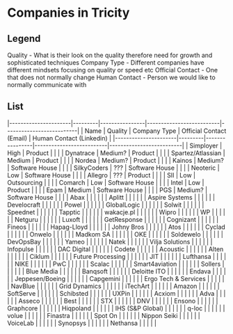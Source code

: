 # Companies in Tricity

## Legend

Quality - What is their look on the quality therefore need for growth and sophisticated techniques
Company Type - Different companies have different mindsets focusing on quality or speed etc
Official Contact - One that does not normally change
Human Contact - Person we would like to normally communicate with

## List

|----------------------|---------|----------------|--------------------------|--------------------------|
| Name                 | Quality | Company Type   | Official Contact (Email) | Human Contact (Linkedin) |
|----------------------|---------|----------------|--------------------------|--------------------------|
| Simployer            | High    | Product        |                          |                          |
| Dynatrace            | Medium? | Product        |                          |                          |
| Spartez/Atlassian    | Medium  | Product        |                          |                          |
| Nordea               | Medium? | Product        |                          |                          |
| Kainos               | Medium? | Software House |                          |                          |
| SilkyCoders          | ???     | Software House |                          |                          |
| Neoteric             | Low     | Software House |                          |                          |
| Allegro              | ???     | Product        |                          |                          |
| SII                  | Low     | Outsourcing    |                          |                          |
| Comarch              | Low     | Software House |                          |                          |
| Intel                | Low     | Product        |                          |                          |
| Epam                 | Medium  | Software House |                          |                          |
| PGS                  | Medium? | Software House |                          |                          |
| Abax                 |         |                |                          |                          |
| Aplitt               |         |                |                          |                          |
| Aspire Systems       |         |                |                          |                          |
| Develocraft          |         |                |                          |                          |
| Powel                |         |                |                          |                          |
| GlobalLogic          |         |                |                          |                          |
| Solwit               |         |                |                          |                          |
| Speednet             |         |                |                          |                          |
| Tapptic              |         |                |                          |                          |
| wakacje.pl           |         |                |                          |                          |
| Wipro                |         |                |                          |                          |
| WP                   |         |                |                          |                          |
| Netguru              |         |                |                          |                          |
| Luxoft               |         |                |                          |                          |
| GetResponse          |         |                |                          |                          |
| Cognizant            |         |                |                          |                          |
| Fineos               |         |                |                          |                          |
| Hapag-Lloyd          |         |                |                          |                          |
| Johny Bros           |         |                |                          |                          |
| Atos                 |         |                |                          |                          |
| Cyclad               |         |                |                          |                          |
| Onwelo               |         |                |                          |                          |
| Madkom SA            |         |                |                          |                          |
| OKE                  |         |                |                          |                          |
| Soldewelo            |         |                |                          |                          |
| DevOpsBay            |         |                |                          |                          |
| Yameo                |         |                |                          |                          |
| Natek                |         |                |                          |                          |
| Vilja Solutions      |         |                |                          |                          |
| Infopulse            |         |                |                          |                          |
| DAC Digital          |         |                |                          |                          |
| Codete               |         |                |                          |                          |
| Acoustic             |         |                |                          |                          |
| Alten                |         |                |                          |                          |
| Ciklum               |         |                |                          |                          |
| Future Processing    |         |                |                          |                          |
| JIT                  |         |                |                          |                          |
| Lufthansa            |         |                |                          |                          |
| NIKE                 |         |                |                          |                          |
| PwC                  |         |                |                          |                          |
| Scalac               |         |                |                          |                          |
| Smart4aviation       |         |                |                          |                          |
| Sollers              |         |                |                          |                          |
| Blue Media           |         |                |                          |                          |
| Banqsoft             |         |                |                          |                          |
| Deloitte ITO         |         |                |                          |                          |
| Endava               |         |                |                          |                          |
| Jeppesen/Boeing      |         |                |                          |                          |
| Capgemini            |         |                |                          |                          |
| Ergo Tech & Services |         |                |                          |                          |
| NavBlue              |         |                |                          |                          |
| Grid Dynamics        |         |                |                          |                          |
| iTechArt             |         |                |                          |                          |
| Amazon               |         |                |                          |                          |
| SoftServe            |         |                |                          |                          |
| Schibsted            |         |                |                          |                          |
| UXPin                |         |                |                          |                          |
| Acxiom               |         |                |                          |                          |
| Adva                 |         |                |                          |                          |
| Asseco               |         |                |                          |                          |
| Best                 |         |                |                          |                          |
| STX                  |         |                |                          |                          |
| DNV                  |         |                |                          |                          |
| Ensono               |         |                |                          |                          |
| Graphcore            |         |                |                          |                          |
| Hiqpoland            |         |                |                          |                          |
| IHS (S&P Global)     |         |                |                          |                          |
| q-loc                |         |                |                          |                          |
| volue                |         |                |                          |                          |
| Finastra             |         |                |                          |                          |
| Spot On              |         |                |                          |                          |
| Nippon Seiki         |         |                |                          |                          |
| VoiceLab             |         |                |                          |                          |
| Synopsys             |         |                |                          |                          |
| Nethansa             |         |                |                          |                          |
